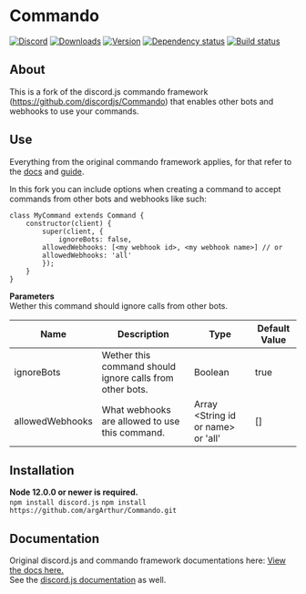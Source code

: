 # Commando
[![Discord](https://discordapp.com/api/guilds/222078108977594368/embed.png)](https://discord.gg/bRCvFy9)
[![Downloads](https://img.shields.io/npm/dt/discord.js-commando.svg)](https://www.npmjs.com/package/discord.js-commando)
[![Version](https://img.shields.io/npm/v/discord.js-commando.svg)](https://www.npmjs.com/package/discord.js-commando)
[![Dependency status](https://david-dm.org/discordjs/Commando.svg)](https://david-dm.org/discordjs/Commando)
[![Build status](https://github.com/discordjs/Commando/workflows/Testing/badge.svg)](https://github.com/discordjs/Commando/actions?query=workflow%3ATesting)

## About
This is a fork of the discord.js commando framework (https://github.com/discordjs/Commando) that enables other bots and webhooks to use your commands.

## Use
Everything from the original commando framework applies, for that refer to the [docs](https://discord.js.org/#/docs/commando) and [guide](https://discordjs.guide/commando/).

In this fork you can include options when creating a command to accept commands from other bots and webhooks like such:
```
class MyCommand extends Command {
    constructor(client) {
        super(client, {
            ignoreBots: false,
	    allowedWebhooks: [<my webhook id>, <my webhook name>] // or
	    allowedWebhooks: 'all'
        });
    }
}
```
**Parameters**\
Wether this command should ignore calls from other bots.

| Name | Description | Type | Default Value |
|------|-------------|------|---------------|
| ignoreBots | Wether this command should ignore calls from other bots. | Boolean | true | 
| allowedWebhooks | What webhooks are allowed to use this command. | Array \<String id or name\> or 'all' | [] |


## Installation
**Node 12.0.0 or newer is required.**  
`npm install discord.js`
`npm install https://github.com/argArthur/Commando.git`

## Documentation
Original discord.js and commando framework documentations here:
[View the docs here.](https://discord.js.org/#/docs/commando)  
See the [discord.js documentation](https://discord.js.org/#/docs) as well.
